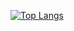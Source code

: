 [![Top Langs](https://github-readme-stats.vercel.app/api/top-langs/?username=ndiayesire&layout=compact)](https://github.com/Ndiayesire/git-status)
